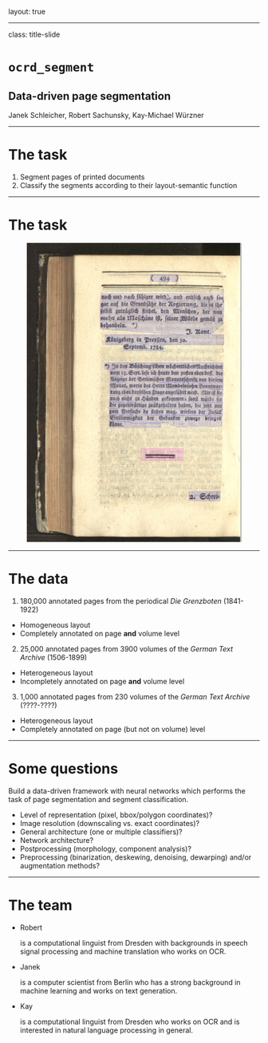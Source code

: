 layout: true

---

class: title-slide

# `ocrd_segment`

## Data-driven page segmentation

Janek Schleicher, Robert Sachunsky, Kay-Michael Würzner

---

# The task

  1. Segment pages of printed documents
  2. Classify the segments according to their layout-semantic function

---

# The task

<center><img src="img/ex1.png" style="height:600px" /></center>

---

# The data

1. 180,000 annotated pages from the periodical *Die Grenzboten* (1841-1922)
  - Homogeneous layout
  - Completely annotated on page **and** volume level
2. 25,000 annotated pages from 3900 volumes of the *German Text Archive* (1506-1899)
  - Heterogeneous layout
  - Incompletely annotated on page **and** volume level
3. 1,000 annotated pages from 230 volumes of the *German Text Archive* (????-????)
  - Heterogeneous layout
  - Completely annotated on page (but not on volume) level

---

# Some questions

Build a data-driven framework with neural networks which performs the task of page segmentation and segment classification.

- Level of representation (pixel, bbox/polygon coordinates)?
- Image resolution (downscaling vs. exact coordinates)?
- General architecture (one or multiple classifiers)?
- Network architecture?
- Postprocessing (morphology, component analysis)?
- Preprocessing (binarization, deskewing, denoising, dewarping) and/or augmentation methods?

---

# The team

- Robert

  is a computational linguist from Dresden with backgrounds in speech signal processing and machine translation who works on OCR.

- Janek

  is a computer scientist from Berlin who has a strong background in machine learning and works on text generation.

- Kay

  is a computational linguist from Dresden who works on OCR and is interested in natural language processing in general.
